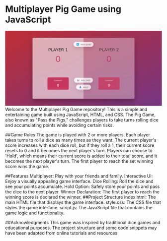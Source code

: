 # Multiplayer Pig Game using JavaScript

![Alt text](./image.png)
Welcome to the Multiplayer Pig Game repository! This is a simple and entertaining game built using JavaScript, HTML, and CSS. The Pig Game, also known as "Pass the Pigs," challenges players to take turns rolling dice and accumulating points while avoiding certain risks.

##Game Rules
The game is played with 2 or more players.
Each player takes turns to roll a dice as many times as they want.
The current player's score increases with each dice roll, but if they roll a 1, their current score resets to 0 and it becomes the next player's turn.
Players can choose to 'Hold', which means their current score is added to their total score, and it becomes the next player's turn.
The first player to reach the set winning score wins the game.

##Features
Multiplayer: Play with your friends and family.
Interactive UI: Enjoy a visually appealing game interface.
Dice Rolling: Roll the dice and see your points accumulate.
Hold Option: Safely store your points and pass the dice to the next player.
Winner Declaration: The first player to reach the winning score is declared the winner.
##Project Structure
index.html: The main HTML file that displays the game interface.
style.css: The CSS file that styles the game interface.
script.js: The JavaScript file that contains the game logic and functionality.

##Acknowledgments
This game was inspired by traditional dice games and educational purposes.
The project structure and some code snippets may have been adapted from online tutorials and resources
